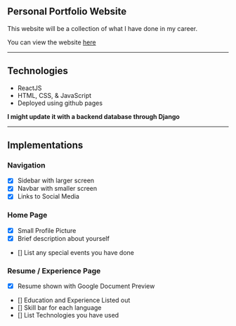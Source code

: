 ## Personal Portfolio Website

This website will be a collection of what I have done in my career.

You can view the website [here](https://charlesezra.github.io/#/)

---

## Technologies

- ReactJS
- HTML, CSS, & JavaScript
- Deployed using github pages

__I might update it with a backend database through Django__

---

## Implementations

### Navigation
- [X] Sidebar with larger screen
- [X] Navbar with smaller screen
- [X] Links to Social Media

### Home Page
- [X] Small Profile Picture
- [X] Brief description about yourself
- [] List any special events you have done

### Resume / Experience Page
- [X] Resume shown with Google Document Preview
- [] Education and Experience Listed out
- [] Skill bar for each language
- [] List Technologies you have used